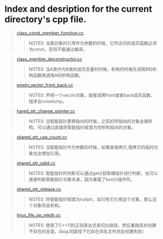 # Index and desription for the current directory's cpp file.

> [class_const_member_function.cc](./class_const_member_function.cc)
> > NOTES:
> > 当类对象的引用作为参数的时候，它所访问的成员函数必须为const，否则不能通过编译。

> [class_member_deconstructor.cc](./class_member_deconstructor.cc)  
> > NOTES:
> > 当A类作为B类的成员变量的时候，析构的时候先调用B的析构函数再调用A的析构函数。

> [empty_vector_front_back.cc](./empty_vector_front_back.cc)
> > NOTES:
> > 声明一个vecotr对象，直接调用front或者back成员函数，程序会coredump。

> [hared_ptr_change_pointer.cc](./hared_ptr_change_pointer.cc)
> > NOTES:
> > 当智能指针更换指向的时候，之前的所指向的对象会被析构，可以通过直接将智能指针赋值为空析构指向的对象。

> [shared_ptr_use_count.cc](./shared_ptr_use_count.cc)
> > NOTES:
> > 当智能指针作为参数的时候，如果是值拷贝,值拷贝的临时对象也会增加引用。

> [shared_ptr_valid.cc](./shared_ptr_valid.cc)
> > NOTES:
> > 智能指针的判断可以通过get()获取裸指针进行判断，也可以直接判断智能指针对象本身，因为重载了bool()操作符。

> [shared_ptr_release.cc](./shared_ptr_release.cc)
> > NOTES:
> > 将智能指针赋值为nullptr，如只有它引用这个对象，那么这个对象将会析构。

> [linux_file_op_mkdir.cc](./linux_file_op_mkdir.cc)
> > NOTES:
> > 使用了C++11的正则表达式来切分路径，然后重路径并创建不存在的目录。(bug:同路径下已存在同名文件则会创建失败)
